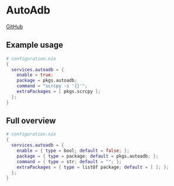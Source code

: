 # AutoAdb
[GitHub](https://github.com/rom1v/autoadb)

## Example usage
```nix
# configuration.nix
{
  services.autoadb = {
    enable = true;
    package = pkgs.autoadb;
    command = "scrcpy -s '{}'";
    extraPackages = [ pkgs.scrcpy ];
  };
}
```

## Full overview
```nix
# configuration.nix
{
  services.autoadb = {
    enable = { type = bool; default = false; };
    package = { type = package; default = pkgs.autoadb; };
    command = { type = str; default = ""; };
    extraPackages = { type = listOf package; default = [ ]; };
  };
}
```
